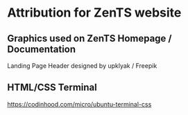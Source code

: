 # Attribution for ZenTS website

## Graphics used on ZenTS Homepage / Documentation

Landing Page Header designed by upklyak / Freepik

## HTML/CSS Terminal

https://codinhood.com/micro/ubuntu-terminal-css
